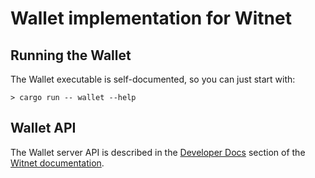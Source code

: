 # Wallet implementation for Witnet

## Running the Wallet

The Wallet executable is self-documented, so you can just start with:

``` shell
> cargo run -- wallet --help
```

## Wallet API

The Wallet server API is described in the [Developer Docs](https://docs.witnet.io/developer/wallet-api/) section of the [Witnet documentation](https://docs.witnet.io).
